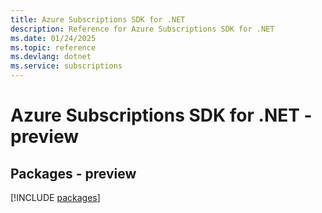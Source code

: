 ```yaml
---
title: Azure Subscriptions SDK for .NET
description: Reference for Azure Subscriptions SDK for .NET
ms.date: 01/24/2025
ms.topic: reference
ms.devlang: dotnet
ms.service: subscriptions
---
```

# Azure Subscriptions SDK for .NET - preview
## Packages - preview
[!INCLUDE [packages](subscriptions-index.md)]